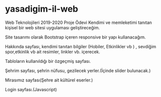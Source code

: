 # yasadigim-il-web
Web Teknolojileri 2019-2020  Proje Ödevi
Kendimi ve memleketimi tanıtan kişisel bir web sitesi uygulaması geliştireceğim.

Site tasarımı olarak Bootstrap içeren responsive bir yapı kullanacağım.

Hakkında sayfası, kendimi tanıtan bilgiler (Hobiler, Etkinlikler vb ) , sevdiğim spor,etkinlik vb  ait resimler, linkler vb. içerecek.

Tabloların kullanıldığı bir özgeçmiş sayfası.

Şehrim sayfası, şehrin nüfusu, gezilecek yerler.(İçinde slider bulunacak.)

Mirasımız sayfası(Şehre ait kültürel eserler.)

Login sayfası.(Javascript)

